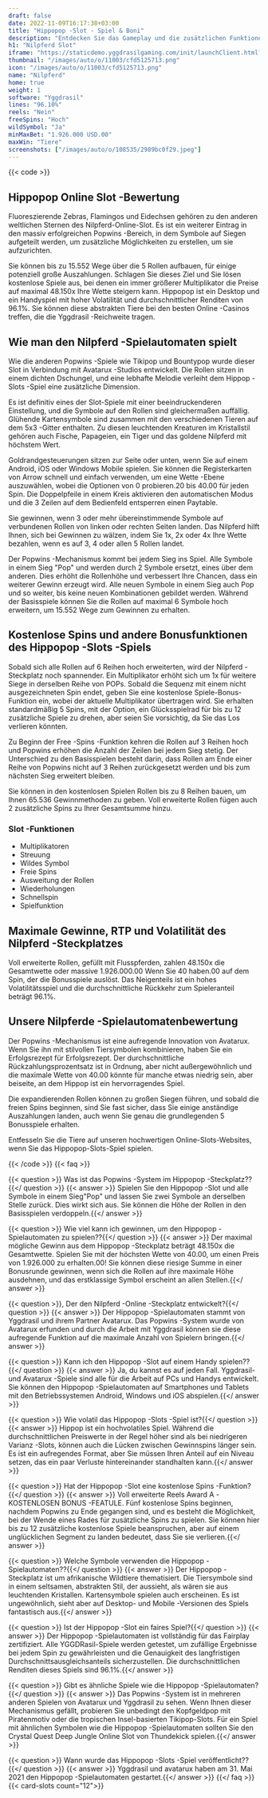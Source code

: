 ```yaml
---
draft: false
date: 2022-11-09T16:17:38+03:00
title: "Hippopop -Slot - Spiel & Boni"
description: "Entdecken Sie das Gameplay und die zusätzlichen Funktionen des Hippopop -Spielautomaten in unserer vollständigen Bewertung. Wir sehen uns auch an, wo Sie mit den besten Casino -Boni spielen können."
h1: "Nilpferd Slot"
iframe: "https://staticdemo.yggdrasilgaming.com/init/launchClient.html?gameid=10108&lang=en&currency=EUR&org=Demo&key=&fullscreen=yes"
thumbnail: "/images/auto/o/11003/cfd5125713.png"
icon: "/images/auto/o/11003/cfd5125713.png"
name: "Nilpferd"
home: true
weight: 1
software: "Yggdrasil"
lines: "96.10%"
reels: "Nein"
freeSpins: "Hoch"
wildSymbol: "Ja"
minMaxBet: "1.926.000 USD.00"
maxWin: "Tiere"
screenshots: ["/images/auto/o/108535/2989bc0f29.jpeg"]
---
```


{{< code >}}<h2>Hippopop Online Slot -Bewertung</h2><p>Fluoreszierende Zebras, Flamingos und Eidechsen gehören zu den anderen weltlichen Sternen des Nilpferd-Online-Slot. Es ist ein weiterer Eintrag in den massiv erfolgreichen Popwins -Bereich, in dem Symbole auf Siegen aufgeteilt werden, um zusätzliche Möglichkeiten zu erstellen, um sie aufzurichten.</p><p>Sie können bis zu 15.552 Wege über die 5 Rollen aufbauen, für einige potenziell große Auszahlungen. Schlagen Sie dieses Ziel und Sie lösen kostenlose Spiele aus, bei denen ein immer größerer Multiplikator die Preise auf maximal 48.150x Ihre Wette steigern kann. Hippopop ist ein Desktop und ein Handyspiel mit hoher Volatilität und durchschnittlicher Renditen von 96.1%. Sie können diese abstrakten Tiere bei den besten Online -Casinos treffen, die die Yggdrasil -Reichweite tragen.</p><h2>Wie man den Nilpferd -Spielautomaten spielt</h2><p>Wie die anderen Popwins -Spiele wie Tikipop und Bountypop wurde dieser Slot in Verbindung mit Avatarux -Studios entwickelt. Die Rollen sitzen in einem dichten Dschungel, und eine lebhafte Melodie verleiht dem Hippop -Slots -Spiel eine zusätzliche Dimension.</p><p>Es ist definitiv eines der Slot-Spiele mit einer beeindruckenderen Einstellung, und die Symbole auf den Rollen sind gleichermaßen auffällig. Glühende Kartensymbole sind zusammen mit den verschiedenen Tieren auf dem 5x3 -Gitter enthalten. Zu diesen leuchtenden Kreaturen im Kristallstil gehören auch Fische, Papageien, ein Tiger und das goldene Nilpferd mit höchstem Wert.</p><p>Goldrandgesteuerungen sitzen zur Seite oder unten, wenn Sie auf einem Android, iOS oder Windows Mobile spielen. Sie können die Registerkarten von Arrow schnell und einfach verwenden, um eine Wette -Ebene auszuwählen, wobei die Optionen von 0 probieren.20 bis 40.00 für jeden Spin. Die Doppelpfeile in einem Kreis aktivieren den automatischen Modus und die 3 Zeilen auf dem Bedienfeld entsperren einen Paytable.</p><p>Sie gewinnen, wenn 3 oder mehr übereinstimmende Symbole auf verbundenen Rollen von linken oder rechten Seiten landen. Das Nilpferd hilft Ihnen, sich bei Gewinnen zu wälzen, indem Sie 1x, 2x oder 4x Ihre Wette bezahlen, wenn es auf 3, 4 oder allen 5 Rollen landet.</p><p>Der Popwins -Mechanismus kommt bei jedem Sieg ins Spiel. Alle Symbole in einem Sieg "Pop" und werden durch 2 Symbole ersetzt, eines über dem anderen. Dies erhöht die Rollenhöhe und verbessert Ihre Chancen, dass ein weiterer Gewinn erzeugt wird. Alle neuen Symbole in einem Sieg auch Pop und so weiter, bis keine neuen Kombinationen gebildet werden. Während der Basisspiele können Sie die Rollen auf maximal 6 Symbole hoch erweitern, um 15.552 Wege zum Gewinnen zu erhalten.</p><h2>Kostenlose Spins und andere Bonusfunktionen des Hippopop -Slots -Spiels</h2><p>Sobald sich alle Rollen auf 6 Reihen hoch erweiterten, wird der Nilpferd -Steckplatz noch spannender. Ein Multiplikator erhöht sich um 1x für weitere Siege in derselben Reihe von POPs. Sobald die Sequenz mit einem nicht ausgezeichneten Spin endet, geben Sie eine kostenlose Spiele-Bonus-Funktion ein, wobei der aktuelle Multiplikator übertragen wird. Sie erhalten standardmäßig 5 Spins, mit der Option, ein Glücksspielrad für bis zu 12 zusätzliche Spiele zu drehen, aber seien Sie vorsichtig, da Sie das Los verlieren könnten.</p><p>Zu Beginn der Free -Spins -Funktion kehren die Rollen auf 3 Reihen hoch und Popwins erhöhen die Anzahl der Zeilen bei jedem Sieg stetig. Der Unterschied zu den Basisspielen besteht darin, dass Rollen am Ende einer Reihe von Popwins nicht auf 3 Reihen zurückgesetzt werden und bis zum nächsten Sieg erweitert bleiben.</p><p>Sie können in den kostenlosen Spielen Rollen bis zu 8 Reihen bauen, um Ihnen 65.536 Gewinnmethoden zu geben. Voll erweiterte Rollen fügen auch 2 zusätzliche Spins zu Ihrer Gesamtsumme hinzu.</p><h3>
Slot -Funktionen</h3><ul>
<li></span>
Multiplikatoren</li>
<li></span>
Streuung</li>
<li></span>
Wildes Symbol</li>
<li></span>
Freie Spins</li>
<li></span>
Ausweitung der Rollen</li>
<li></span>
Wiederholungen</li>
<li></span>
Schnellspin</li>
<li></span>
Spielfunktion</li></ul><h2>Maximale Gewinne, RTP und Volatilität des Nilpferd -Steckplatzes</h2><p>Voll erweiterte Rollen, gefüllt mit Flusspferden, zahlen 48.150x die Gesamtwette oder massive 1.926.000.00 Wenn Sie 40 haben.00 auf dem Spin, der die Bonusspiele auslöst. Das Neigenteils ist ein hohes Volatilitätsspiel und die durchschnittliche Rückkehr zum Spieleranteil beträgt 96.1%.</p><h2>Unsere Nilpferde -Spielautomatenbewertung</h2><p>Der Popwins -Mechanismus ist eine aufregende Innovation von Avatarux. Wenn Sie ihn mit stilvollen Tiersymbolen kombinieren, haben Sie ein Erfolgsrezept für Erfolgsrezept. Der durchschnittliche Rückzahlungsprozentsatz ist in Ordnung, aber nicht außergewöhnlich und die maximale Wette von 40.00 könnte für manche etwas niedrig sein, aber beiseite, an dem Hippop ist ein hervorragendes Spiel.</p><p>Die expandierenden Rollen können zu großen Siegen führen, und sobald die freien Spins beginnen, sind Sie fast sicher, dass Sie einige anständige Auszahlungen landen, auch wenn Sie genau die grundlegenden 5 Bonusspiele erhalten.</p><p>Entfesseln Sie die Tiere auf unseren hochwertigen Online-Slots-Websites, wenn Sie das Hippopop-Slots-Spiel spielen.</p>
{{< /code >}}
{{< faq >}}

{{< question >}} Was ist das Popwins -System im Hippopop -Steckplatz??{{</ question >}}
{{< answer >}} Spielen Sie den Hippopop -Slot und alle Symbole in einem Sieg"Pop" und lassen Sie zwei Symbole an derselben Stelle zurück. Dies wirkt sich aus. Sie können die Höhe der Rollen in den Basisspielen verdoppeln.{{</ answer >}}

{{< question >}} Wie viel kann ich gewinnen, um den Hippopop -Spielautomaten zu spielen??{{</ question >}}
{{< answer >}} Der maximal mögliche Gewinn aus dem Hippopop -Steckplatz beträgt 48.150x die Gesamtwette. Spielen Sie mit der höchsten Wette von 40.00, um einen Preis von 1.926.000 zu erhalten.00! Sie können diese riesige Summe in einer Bonusrunde gewinnen, wenn sich die Rollen auf ihre maximale Höhe ausdehnen, und das erstklassige Symbol erscheint an allen Stellen.{{</ answer >}}

{{< question >}}, Der den Nilpferd -Online -Steckplatz entwickelt?{{</ question >}}
{{< answer >}} Der Hippopop -Spielautomaten stammt von Yggdrasil und ihrem Partner Avatarux. Das Popwins -System wurde von Avatarux erfunden und durch die Arbeit mit Yggdrasil können sie diese aufregende Funktion auf die maximale Anzahl von Spielern bringen.{{</ answer >}}

{{< question >}} Kann ich den Hippopop -Slot auf einem Handy spielen??{{</ question >}}
{{< answer >}} Ja, du kannst es auf jeden Fall. Yggdrasil- und Avatarux -Spiele sind alle für die Arbeit auf PCs und Handys entwickelt. Sie können den Hippopop -Spielautomaten auf Smartphones und Tablets mit den Betriebssystemen Android, Windows und iOS abspielen.{{</ answer >}}

{{< question >}} Wie volatil das Hippopop -Slots -Spiel ist?{{</ question >}}
{{< answer >}} Hippop ist ein hochvolatiles Spiel. Während die durchschnittlichen Preiswerte in der Regel höher sind als bei niedrigeren Varianz -Slots, können auch die Lücken zwischen Gewinnspins länger sein. Es ist ein aufregendes Format, aber Sie müssen Ihren Anteil auf ein Niveau setzen, das ein paar Verluste hintereinander standhalten kann.{{</ answer >}}

{{< question >}} Hat der Hippopop -Slot eine kostenlose Spins -Funktion?{{</ question >}}
{{< answer >}} Voll erweiterte Reels Award A -KOSTENLOSEN BONUS -FEATULE. Fünf kostenlose Spins beginnen, nachdem Popwins zu Ende gegangen sind, und es besteht die Möglichkeit, bei der Wende eines Rades für zusätzliche Spins zu spielen. Sie können hier bis zu 12 zusätzliche kostenlose Spiele beanspruchen, aber auf einem unglücklichen Segment zu landen bedeutet, dass Sie sie verlieren.{{</ answer >}}

{{< question >}} Welche Symbole verwenden die Hippopop -Spielautomaten??{{</ question >}}
{{< answer >}} Der Hippopop -Steckplatz ist um afrikanische Wildtiere thematisiert. Die Tiersymbole sind in einem seltsamen, abstrakten Stil, der aussieht, als wären sie aus leuchtenden Kristallen. Kartensymbole spielen auch erscheinen. Es ist ungewöhnlich, sieht aber auf Desktop- und Mobile -Versionen des Spiels fantastisch aus.{{</ answer >}}

{{< question >}} Ist der Hippopop -Slot ein faires Spiel?{{</ question >}}
{{< answer >}} Der Hippopop -Spielautomaten ist vollständig für das Fairplay zertifiziert. Alle YGGDRasil-Spiele werden getestet, um zufällige Ergebnisse bei jedem Spin zu gewährleisten und die Genauigkeit des langfristigen Durchschnittsausgleichsanteils sicherzustellen. Die durchschnittlichen Renditen dieses Spiels sind 96.1%.{{</ answer >}}

{{< question >}} Gibt es ähnliche Spiele wie die Hippopop -Spielautomaten?{{</ question >}}
{{< answer >}} Das Popwins -System ist in mehreren anderen Spielen von Avatarux und Yggdrasil zu sehen. Wenn Ihnen dieser Mechanismus gefällt, probieren Sie unbedingt den Kopfgeldpop mit Piratenmotiv oder die tropischen Insel-basierten Tikipop-Slots. Für ein Spiel mit ähnlichen Symbolen wie die Hippopop -Spielautomaten sollten Sie den Crystal Quest Deep Jungle Online Slot von Thundekick spielen.{{</ answer >}}

{{< question >}} Wann wurde das Hippopop -Slots -Spiel veröffentlicht??{{</ question >}}
{{< answer >}} Yggdrasil und avatarux haben am 31. Mai 2021 den Hippopop -Spielautomaten gestartet.{{</ answer >}}
{{</ faq >}}
{{< card-slots count="12">}}